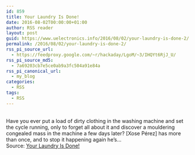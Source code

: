 ```yaml
---
id: 859
title: Your Laundry Is Done!
date: 2016-08-02T00:00:00+01:00
author: RSS reader
layout: post
guid: https://www.uelectronics.info/2016/08/02/your-laundry-is-done-2/
permalink: /2016/08/02/your-laundry-is-done-2/
rss_pi_source_url:
  - https://feedproxy.google.com/~r/hackaday/LgoM/~3/IHQYt6RjJ_U/
rss_pi_source_md5:
  - 7a69203cb7e5ce0ab9a3fc504a91e84a
rss_pi_canonical_url:
  - my_blog
categories:
  - RSS
tags:
  - RSS
---
```

&#013;  
Have you ever put a load of dirty clothing in the washing machine and set the cycle running, only to forget all about it and discover a mouldering congealed mass in the machine a few days later? [Xose Pérez] has more than once, and to stop it happening again he’s…&#013;  
Source: <a href="https://feedproxy.google.com/~r/hackaday/LgoM/~3/IHQYt6RjJ_U/" target="_blank">Your Laundry Is Done!</a>